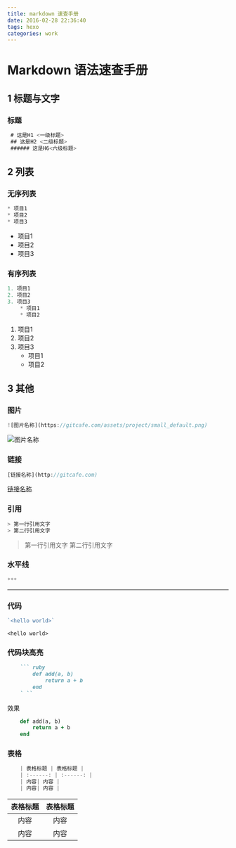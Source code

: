 ```yaml
---
title: markdown 速查手册
date: 2016-02-28 22:36:40
tags: hexo
categories: work
---
```


# Markdown 语法速查手册

## 1 标题与文字
### 标题

``` javascript
 # 这是H1 <一级标题>
 ## 这是H2 <二级标题>
 ###### 这是H6<六级标题>
```

## 2 列表
### 无序列表
``` javascript
* 项目1
* 项目2
* 项目3
```
* 项目1
* 项目2
* 项目3

### 有序列表
``` javascript
1. 项目1
2. 项目2
3. 项目3
	* 项目1
	* 项目2
```
1. 项目1
2. 项目2
3. 项目3
	* 项目1
	* 项目2

## 3 其他
### 图片
``` javascript
![图片名称](https://gitcafe.com/assets/project/small_default.png)
```
![图片名称](https://gitcafe.com/assets/project/small_default.png)

### 链接
``` javascript
[链接名称](http://gitcafe.com)
```
[链接名称](http://gitcafe.com)

### 引用
``` javascript
> 第一行引用文字
> 第二行引用文字
```
> 第一行引用文字
> 第二行引用文字

### 水平线
``` javascript
***
```
***

### 代码
``` javascript
`<hello world>`
```
`<hello world>`

### 代码块高亮
``` ruby
	``` ruby
		def add(a, b)
			return a + b
		end
	` ``
```
效果
``` ruby
	def add(a, b)
		return a + b
	end
```


### 表格
``` javascript
	| 表格标题 | 表格标题 |
	| :------: | :------: |
	| 内容| 内容 |
	| 内容| 内容 |
```
| 表格标题 | 表格标题 |
| :------: | :------: |
| 内容| 内容 |
| 内容| 内容 |